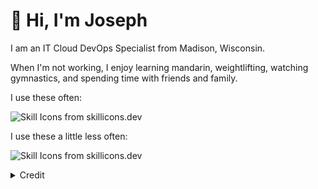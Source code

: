 # 👋 Hi, I'm Joseph

I am an IT Cloud DevOps Specialist from Madison, Wisconsin. 

When I'm not working, I enjoy learning mandarin, weightlifting, watching gymnastics, and spending time with friends and family. 

I use these often:
<p>
  <picture>
    <source media="(prefers-color-scheme: dark)" srcset="https://skillicons.dev/icons?i=ansible%2Caws%2Cbash%2Cdiscord%2Cdocker%2Cgit%2Cgithub%2Cgmail%2Cgrafana%2Clinkedin%2Clinux%2Cpy%2Credhat%2Cvscode%2Cwindows&theme=dark&perline=8">
    <source media="(prefers-color-scheme: light)" srcset="https://skillicons.dev/icons?i=ansible%2Caws%2Cbash%2Cdiscord%2Cdocker%2Cgit%2Cgithub%2Cgmail%2Cgrafana%2Clinkedin%2Clinux%2Cpy%2Credhat%2Cvscode%2Cwindows&theme=light&perline=8">
    <img alt="Skill Icons from skillicons.dev">
  </picture>
</p>

I use these a little less often:
<p>
  <picture>
    <source media="(prefers-color-scheme: dark)" srcset="https://skillicons.dev/icons?i=azure%2Ccpp%2Cgithubactions%2Cjenkins%2Cnextjs%2Crust%2Cterraform&theme=dark&perline=10">
    <source media="(prefers-color-scheme: light)" srcset="https://skillicons.dev/icons?i=azure%2Ccpp%2Cgithubactions%2Cjenkins%2Cnextjs%2Crust%2Cterraform&theme=light&perline=10">
    <img alt="Skill Icons from skillicons.dev">
  </picture>
</p>


<details>
<summary> Credit </summary>

* Icons from [skillicons.dev](https://skillicons.dev)

</details>
